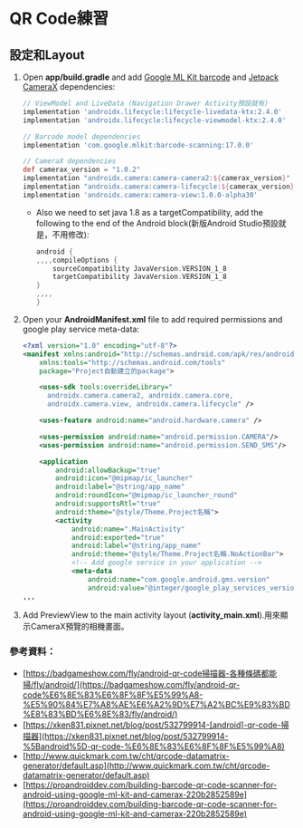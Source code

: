 # QR Code練習

## **設定和Layout**

1. Open **app/build.gradle** and add [Google ML Kit barcode](https://developers.google.com/ml-kit/vision/barcode-scanning/android) and [Jetpack CameraX](https://developer.android.com/jetpack/androidx/releases/camera) dependencies:

   ```groovy
   // ViewModel and LiveData (Navigation Drawer Activity預設就有)
   implementation 'androidx.lifecycle:lifecycle-livedata-ktx:2.4.0'
   implementation 'androidx.lifecycle:lifecycle-viewmodel-ktx:2.4.0'
   
   // Barcode model dependencies
   implementation 'com.google.mlkit:barcode-scanning:17.0.0'
   
   // CameraX dependencies
   def camerax_version = "1.0.2"
   implementation "androidx.camera:camera-camera2:${camerax_version}"
   implementation "androidx.camera:camera-lifecycle:${camerax_version}"
   implementation 'androidx.camera:camera-view:1.0.0-alpha30'
   ```

   - Also we need to set java 1.8 as a targetCompatibility, add the following to the end of the Android block(新版Android Studio預設就是，不用修改):

     ```groovy
     android {
     ,,,,compileOptions {
         sourceCompatibility JavaVersion.VERSION_1_8
         targetCompatibility JavaVersion.VERSION_1_8
     }
     ,,,,
     }
     ```

2. Open your **AndroidManifest.xml** file to add required permissions and google play service meta-data:

   ```xml
   <?xml version="1.0" encoding="utf-8"?>
   <manifest xmlns:android="http://schemas.android.com/apk/res/android"
       xmlns:tools="http://schemas.android.com/tools"
       package="Project自動建立的package">
   
       <uses-sdk tools:overrideLibrary="
         androidx.camera.camera2, androidx.camera.core,
         androidx.camera.view, androidx.camera.lifecycle" />
   
       <uses-feature android:name="android.hardware.camera" />
   
       <uses-permission android:name="android.permission.CAMERA"/>
       <uses-permission android:name="android.permission.SEND_SMS"/>
   
       <application
           android:allowBackup="true"
           android:icon="@mipmap/ic_launcher"
           android:label="@string/app_name"
           android:roundIcon="@mipmap/ic_launcher_round"
           android:supportsRtl="true"
           android:theme="@style/Theme.Project名稱">
           <activity
               android:name=".MainActivity"
               android:exported="true"
               android:label="@string/app_name"
               android:theme="@style/Theme.Project名稱.NoActionBar">
               <!-- Add google service in your application -->
               <meta-data
                   android:name="com.google.android.gms.version"
                   android:value="@integer/google_play_services_version"/>
   ,,,
   ```

2. Add PreviewView to the main activity layout (**activity_main.xml**).用來顯示CameraX預覽的相機畫面。



### 參考資料：

- [https://badgameshow.com/fly/android-qr-code掃描器-各種條碼都能掃/fly/android/](https://badgameshow.com/fly/android-qr-code%E6%8E%83%E6%8F%8F%E5%99%A8-%E5%90%84%E7%A8%AE%E6%A2%9D%E7%A2%BC%E9%83%BD%E8%83%BD%E6%8E%83/fly/android/)
- [https://xken831.pixnet.net/blog/post/532799914-[android]-qr-code-掃描器](https://xken831.pixnet.net/blog/post/532799914-%5Bandroid%5D-qr-code-%E6%8E%83%E6%8F%8F%E5%99%A8)
- [http://www.quickmark.com.tw/cht/qrcode-datamatrix-generator/default.asp](http://www.quickmark.com.tw/cht/qrcode-datamatrix-generator/default.asp)
- [https://proandroiddev.com/building-barcode-qr-code-scanner-for-android-using-google-ml-kit-and-camerax-220b2852589e](https://proandroiddev.com/building-barcode-qr-code-scanner-for-android-using-google-ml-kit-and-camerax-220b2852589e)

